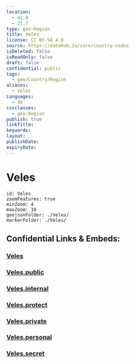 ```yaml
---
location:
  - 41.8
  - 21.7
type: geo-Region
title: Veles
license: CC BY-SA 4.0
source: https://datahub.io/core/country-codes
isDeleted: false
isReadOnly: false
draft: false
confidential: public
tags:
  - geo/Country/Region
aliases:
  - Veles
Languages:
  - de
cssclasses:
  - geo-Region
publish: true
linkTitle:
keywords:
layout:
publishDate:
expiryDate:
---
```


# Veles

```leaflet
id: Veles
zoomFeatures: true 
minZoom: 4 
maxZoom: 18
geojsonFolder: ./Veles/
markerFolder: ./Veles/
```


## Confidential Links & Embeds: 

### [Veles](/_Standards/Earth/Continent/Europe/Europe~South/Macedonia~North/Municipalities~Macedonia/Veles.md) 

### [Veles.public](/_public/Earth/Continent/Europe/Europe~South/Macedonia~North/Municipalities~Macedonia/Veles.public.md) 

### [Veles.internal](/_internal/Earth/Continent/Europe/Europe~South/Macedonia~North/Municipalities~Macedonia/Veles.internal.md) 

### [Veles.protect](/_protect/Earth/Continent/Europe/Europe~South/Macedonia~North/Municipalities~Macedonia/Veles.protect.md) 

### [Veles.private](/_private/Earth/Continent/Europe/Europe~South/Macedonia~North/Municipalities~Macedonia/Veles.private.md) 

### [Veles.personal](/_personal/Earth/Continent/Europe/Europe~South/Macedonia~North/Municipalities~Macedonia/Veles.personal.md) 

### [Veles.secret](/_secret/Earth/Continent/Europe/Europe~South/Macedonia~North/Municipalities~Macedonia/Veles.secret.md)

